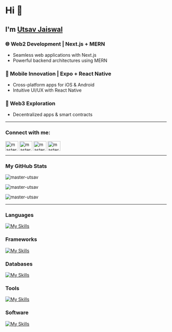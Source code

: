 # Hi 👋
<h2>
  I'm <a href="https://masterutsav.in" target="_blank">Utsav Jaiswal</a>
</h2> 

### 🌐 Web2 Development | Next.js + MERN
- Seamless web applications with Next.js
- Powerful backend architectures using MERN

### 📱 Mobile Innovation | Expo + React Native
- Cross-platform apps for iOS & Android
- Intuitive UI/UX with React Native

### 🌉 Web3 Exploration
- Decentralized apps & smart contracts

---

### Connect with me:
<p align="left">
  <a href="https://twitter.com/masterutsav01" target="_blank"><img align="center" src="https://raw.githubusercontent.com/rahuldkjain/github-profile-readme-generator/master/src/images/icons/Social/twitter.svg" alt="masterutsav01" height="30" width="40" /></a>
  <a href="https://linkedin.com/in/master-utsav" target="_blank"><img align="center" src="https://raw.githubusercontent.com/rahuldkjain/github-profile-readme-generator/master/src/images/icons/Social/linked-in-alt.svg" alt="master-utsav" height="30" width="40" /></a>
  <a href="https://instagram.com/master_utsav" target="_blank"><img align="center" src="https://raw.githubusercontent.com/rahuldkjain/github-profile-readme-generator/master/src/images/icons/Social/instagram.svg" alt="master_utsav" height="30" width="40" /></a>
  <a href="https://www.leetcode.com/master_utsav" target="_blank"><img align="center" src="https://raw.githubusercontent.com/rahuldkjain/github-profile-readme-generator/master/src/images/icons/Social/leet-code.svg" alt="master_utsav" height="30" width="40" /></a>
</p>

---

### My GitHub Stats
<p align="left">
  <img src="https://github-readme-stats.vercel.app/api/top-langs?username=master-utsav&show_icons=true&locale=en&layout=compact" alt="master-utsav" />
</p>
<p align="left">
  <img src="https://streak-stats.demolab.com/?user=Master-utsav" alt="master-utsav" />
</p>
<p align="left">
  <img src="https://github-readme-stats.vercel.app/api?username=master-utsav&show_icons=true&show=stars,commits&hide=issues,contribs&theme=dark" alt="master-utsav"/>
</p>

---

### Languages
[![My Skills](https://skillicons.dev/icons?i=ts,js,cpp,rust,solidity,python)](https://skillicons.dev)

### Frameworks
[![My Skills](https://skillicons.dev/icons?i=nextjs,express,tailwindcss,sass,react,vite,threejs,prisma)](https://skillicons.dev)

### Databases
[![My Skills](https://skillicons.dev/icons?i=mysql,mongodb,postgres,redis)](https://skillicons.dev)

### Tools
[![My Skills](https://skillicons.dev/icons?i=git,docker,kubernetes,nginx,redux)](https://skillicons.dev)

### Software
[![My Skills](https://skillicons.dev/icons?i=postman,blender,notion,vscode,au,ps,pr,ae)](https://skillicons.dev)
